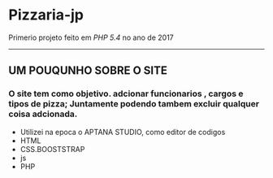 # Pizzaria-jp

Primerio projeto feito em <EM>PHP 5.4 </EM> no ano de 2017 

 <hr>
     <h2>UM POUQUNHO SOBRE O SITE </h2>
     <h3>O site tem como objetivo. adcionar funcionarios , cargos e tipos de pizza; Juntamente podendo tambem excluir qualquer coisa adcionada.</h3> 
        <ul>
          <li>Utilizei na epoca o APTANA STUDIO, como editor de codigos</li>
          <li>HTML</li>
          <li>CSS.BOOSTSTRAP</li>
          <li>js</li>
          <li>PHP</li>
        </ul>
